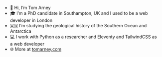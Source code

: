- 👋 Hi, I’m Tom Arney
- 🎓 I’m a PhD candidate in Southampton, UK and I used to be a web developer in London
- :antarctica: I’m studying the geological history of the Southern Ocean and Antarctica
- 💻 I work with Python as a researcher and Eleventy and TailwindCSS as a web developer
- 🌐 More at [tomarney.com](https://tomarney.com)
